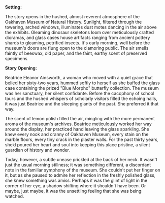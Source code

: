 **Setting:**

The story opens in the hushed, almost reverent atmosphere of the Oakhaven Museum of Natural History. Sunlight, filtered through the towering, arched windows, illuminates dust motes dancing in the air above the exhibits. Gleaming dinosaur skeletons loom over meticulously crafted dioramas, and glass cases house artifacts ranging from ancient pottery shards to gleaming, petrified insects. It's early morning, well before the museum's doors are flung open to the clamoring public. The air smells faintly of beeswax, old paper, and the faint, earthy scent of preserved specimens.

**Story Opening:**

Beatrice Eleanor Ainsworth, a woman who moved with a quiet grace that belied her sixty-two years, hummed softly to herself as she buffed the glass case containing the prized "Blue Morpho" butterfly collection. The museum was her sanctuary, her silent confidante. Before the cacophony of school tours and the hushed whispers of scholarly visitors filled the echoing halls, it was just Beatrice and the sleeping giants of the past. She preferred it that way.

The scent of lemon polish filled the air, mingling with the more permanent aroma of the museum's archives. Beatrice meticulously worked her way around the display, her practiced hand leaving the glass sparkling. She knew every nook and cranny of Oakhaven Museum, every stain on the marble floors, every tiny crack in the plaster walls. For the past thirty years, she’d poured her heart and soul into keeping this place pristine, a silent guardian of history and wonder.

Today, however, a subtle unease prickled at the back of her neck. It wasn't just the usual morning stillness; it was something different, a discordant note in the familiar symphony of the museum. She couldn't put her finger on it, but as she paused to admire her reflection in the freshly polished glass, she knew something was amiss. Perhaps it was the glint of light in the corner of her eye, a shadow shifting where it shouldn't have been. Or maybe, just maybe, it was the unsettling feeling that she was being watched.
